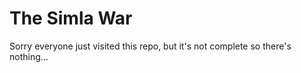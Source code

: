 # The Simla War

Sorry everyone just visited this repo, but it's not complete so there's nothing...
